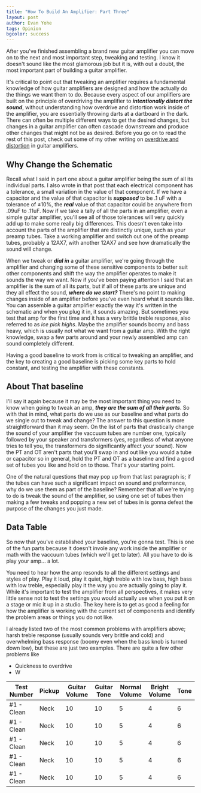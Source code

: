 ```yaml
---
title: "How To Build An Amplifier: Part Three"
layout: post
author: Evan Yohe
tags: Opinion
bgcolor: success
---
```


After you've finished assembling a brand new guitar amplifier you can move on to the next and most important step, tweaking and testing. I know it doesn't sound like the most glamorous job but it is, with out a doubt, the most important part of building a guitar amplifier.

It's critical to point out that tweaking an amplifier requires a fundamental knowledge of how guitar amplifiers are designed and how the actually do the things we want them to do. Because every aspect of our amplifiers are built on the principle of overdriving the amplifier to ***intentionally distort the sound***, without understanding how overdrive and distortion work inside of the amplifier, you are essentially throwing darts at a dartboard in the dark. There can often be multiple different ways to get the desired changes, but changes in a guitar amplifier can often cascade downstream and produce other changes that might not be as desired. Before you go on to read the rest of this post, check out some of my other writing on [overdrive and distortion](https://www.vansamps.com/) in guitar amplifiers.

## Why Change the Schematic

Recall what I said in part one about a guitar amplifier being the sum of all its individual parts. I also wrote in that post that each electrical component has a tolerance, a small variation in the value of that component. If we have a capacitor and the value of that capacitor is ***supposed*** to be .1 uF with a tolerance of &#177;10%, the ***real*** value of that capacitor could be anywhere from .09uF to .11uF. Now if we take a tally of all the parts in an amplifier, even a simple guitar amplifier, you'll see all of those tolerances will very quickly add up to make some really big differences. This doesn't even take into account the parts of the amplifier that are distinctly unique, such as your preamp tubes. Take a working amplifier and switch out one of the preamp tubes, probably a 12AX7, with another 12AX7 and see how dramatically the sound will change.

When we tweak or ***dial in*** a guitar amplifier, we're going through the amplifier and changing some of these sensitive components to better suit other components and shift the way the amplifier operates to make it sounds the way we want. Now if you've been paying attention I said that an amplifier is the sum of all its parts, but if all of these parts are unique and they all effect the sound, ***where do we start?*** There's no point to making changes inside of an amplifier before you've even heard what it sounds like. You can assemble a guitar amplifier exactly the way it's written in the schematic and when you plug it in, it sounds amazing. But sometimes you test that amp for the first time and it has a very brittle treble response, also referred to as *ice pick highs*. Maybe the amplifier sounds boomy and bass heavy, which is usually not what we want from a guitar amp. With the right knowledge, swap a few parts around and your newly assembled amp can sound completely different.

Having a good baseline to work from is critical to tweaking an amplifier, and the key to creating a good baseline is picking some key parts to hold constant, and testing the amplifier with these constants.

## About That baseline

I'll say it again because it may be the most important thing you need to know when going to tweak an amp, ***they are the sum of all their parts***. So with that in mind, what parts do we use as our baseline and what parts do we single out to tweak and change? The answer to this question is more straightforward than it may seem. On the list of parts that drastically change the sound of your amplifier the vaccuum tubes are number one, typically followed by your speaker and transformers (yes, regardless of what anyone tries to tell you, the transformers do significantly affect your sound). Now the PT and OT aren't parts that you'll swap in and out like you would a tube or capacitor so in general, hold the PT and OT as a baseline and find a good set of tubes you like and hold on to those. That's your starting point.

One of the natural questions that may pop up from that last paragraph is; if the tubes can have such a significant impact on sound and preformance, why do we use them as part of the baseline? Remember that all we're trying to do is tweak the sound of the amplifier, so using one set of tubes then making a few tweaks and popping a new set of tubes in is gonna defeat the purpose of the changes you just made.

## Data Table

So now that you've established your baseline, you're gonna test. This is one of the fun parts because it doesn't invole any work inside the amplifier or math with the vaccuum tubes (which we'll get to later). All you have to do is play your amp... a lot.

You need to hear how the amp resonds to all the different settings and styles of play. Play it loud, play it quiet, high treble with low bass, high bass with low treble, especially play it the way you are actually going to play it. While it's important to test the amplifier from all perspectives, it makes very little sense not to test the settings you would actually use when you put it on a stage or mic it up in a studio. The key here is to get as good a feeling for how the amplifier is working with the current set of components and identify the problem areas or things you do not like.

I already listed two of the most common problems with amplifiers above; harsh treble response (usually sounds very brittle and cold) and overwhelming bass response (boomy even when the bass knob is turned down low), but these are just two examples. There are quite a few other problems like

- Quickness to overdrive
- W

| Test Number | Pickup   | Guitar Volume | Guitar Tone | Normal Volume | Bright Volume | Tone     |
| ----------- | -------- | ------------- | ----------- | ------------- | ------------- | -------- |
| #1 - Clean  | Neck     | 10            | 10          | 5             | 4             | 6        |
| #1 - Clean  | Neck     | 10            | 10          | 5             | 4             | 6        |
| #1 - Clean  | Neck     | 10            | 10          | 5             | 4             | 6        |
| #1 - Clean  | Neck     | 10            | 10          | 5             | 4             | 6        |
| #1 - Clean  | Neck     | 10            | 10          | 5             | 4             | 6        |
